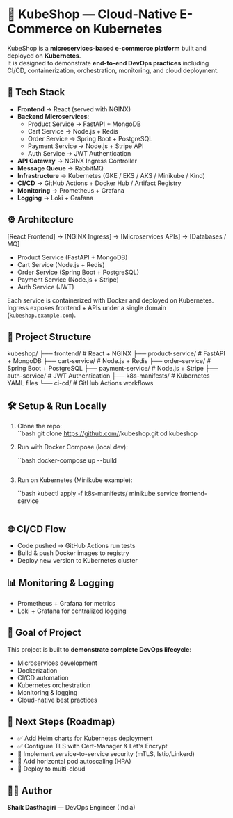 
# 🛒 KubeShop — Cloud-Native E-Commerce on Kubernetes

KubeShop is a **microservices-based e-commerce platform** built and deployed on **Kubernetes**.  
It is designed to demonstrate **end-to-end DevOps practices** including CI/CD, containerization, orchestration, monitoring, and cloud deployment.  

## 🚀 Tech Stack

- **Frontend** → React (served with NGINX)  
- **Backend Microservices**:
  - Product Service → FastAPI + MongoDB  
  - Cart Service → Node.js + Redis  
  - Order Service → Spring Boot + PostgreSQL  
  - Payment Service → Node.js + Stripe API  
  - Auth Service → JWT Authentication  
- **API Gateway** → NGINX Ingress Controller  
- **Message Queue** → RabbitMQ  
- **Infrastructure** → Kubernetes (GKE / EKS / AKS / Minikube / Kind)  
- **CI/CD** → GitHub Actions + Docker Hub / Artifact Registry  
- **Monitoring** → Prometheus + Grafana  
- **Logging** → Loki + Grafana  

## ⚙️ Architecture

\[React Frontend] -> \[NGINX Ingress] -> \[Microservices APIs] -> \[Databases / MQ]

* Product Service (FastAPI + MongoDB)
* Cart Service (Node.js + Redis)
* Order Service (Spring Boot + PostgreSQL)
* Payment Service (Node.js + Stripe)
* Auth Service (JWT)

Each service is containerized with Docker and deployed on Kubernetes.  
Ingress exposes frontend + APIs under a single domain (`kubeshop.example.com`).  


## 📂 Project Structure

kubeshop/
├── frontend/         # React + NGINX
├── product-service/  # FastAPI + MongoDB
├── cart-service/     # Node.js + Redis
├── order-service/    # Spring Boot + PostgreSQL
├── payment-service/  # Node.js + Stripe
├── auth-service/     # JWT Authentication
├── k8s-manifests/    # Kubernetes YAML files
└── ci-cd/            # GitHub Actions workflows

## 🛠️ Setup & Run Locally

1. Clone the repo:  
   ``bash
   git clone https://github.com/<your-username>/kubeshop.git
   cd kubeshop

2. Run with Docker Compose (local dev):

   ``bash
   docker-compose up --build
   ```

3. Run on Kubernetes (Minikube example):

   ``bash
   kubectl apply -f k8s-manifests/
   minikube service frontend-service
   ```
   
## 🌐 CI/CD Flow

* Code pushed → GitHub Actions run tests
* Build & push Docker images to registry
* Deploy new version to Kubernetes cluster


## 📊 Monitoring & Logging

* Prometheus + Grafana for metrics
* Loki + Grafana for centralized logging

## 🎯 Goal of Project

This project is built to **demonstrate complete DevOps lifecycle**:

* Microservices development
* Dockerization
* CI/CD automation
* Kubernetes orchestration
* Monitoring & logging
* Cloud-native best practices


## 📌 Next Steps (Roadmap)

* ✅ Add Helm charts for Kubernetes deployment
* ✅ Configure TLS with Cert-Manager & Let's Encrypt
* 🔲 Implement service-to-service security (mTLS, Istio/Linkerd)
* 🔲 Add horizontal pod autoscaling (HPA)
* 🔲 Deploy to multi-cloud


## 👨‍💻 Author

**Shaik Dasthagiri** — DevOps Engineer (India)

